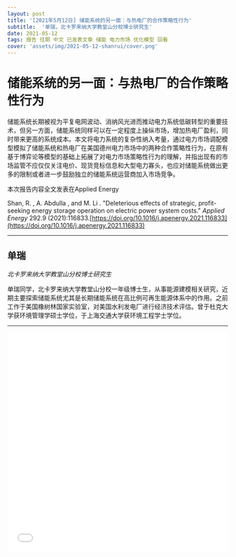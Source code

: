```yaml
---
layout: post
title: '[2021年5月12日] 储能系统的另一面：与热电厂的合作策略性行为'
subtitle:  '单瑞，北卡罗来纳大学教堂山分校博士研究生'
date: 2021-05-12
tags: 报告 往期 中文 已发表文章 储能 电力市场 优化模型 回看
cover: 'assets/img/2021-05-12-shanrui/cover.png'
---
```


# 储能系统的另一面：与热电厂的合作策略性行为

储能系统长期被视为平复电网波动、消纳风光进而推动电力系统低碳转型的重要技术，但另一方面，储能系统同样可以在一定程度上操纵市场，增加热电厂盈利，同时带来更高的系统成本。本文将电力系统的复杂性纳入考量，通过电力市场调配模型模拟了储能系统和热电厂在美国德州电力市场中的两种合作策略性行为，在原有基于博弈论等模型的基础上拓展了对电力市场策略性行为的理解，并指出现有的市场监管不应仅仅关注电价、现货竞标信息和大型电力寡头，也应对储能系统做出更多的限制或者进一步鼓励独立的储能系统运营商加入市场竞争。


本次报告内容全文发表在Applied Energy

Shan, R. ,  A. Abdulla , and  M. Li . "Deleterious effects of strategic, profit-seeking energy storage operation on electric power system costs." *Applied Energy* 292.9 (2021):116833.[https://doi.org/10.1016/j.apenergy.2021.116833](https://doi.org/10.1016/j.apenergy.2021.116833)

----------

## 单瑞

*北卡罗来纳大学教堂山分校博士研究生*

单瑞同学，北卡罗来纳大学教堂山分校一年级博士生，从事能源建模相关研究，近期主要探索储能系统尤其是长期储能系统在高比例可再生能源体系中的作用。之前工作于美国橡树林国家实验室，对美国水利发电厂进行经济技术评估。曾于杜克大学获环境管理学硕士学位，于上海交通大学获环境工程学士学位。

-----------


<iframe style="width: 100%;height: 500px;" src="//player.bilibili.com/player.html?aid=460607703&bvid=BV155411u7zS&cid=337736447&page=1" scrolling="no" border="0" frameborder="no" framespacing="0" allowfullscreen="true"> </iframe>